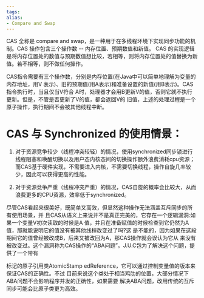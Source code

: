 ```yaml
---
tags: 
alias:
- Compare and Swap
---
```

CAS 全称是 compare and swap，是一种用于在多线程环境下实现同步功能的机制。CAS 操作包含三个操作数 -- 内存位置、预期数值和新值。
CAS 的实现逻辑是将内存位置处的数值与预期数值想比较，若相等，则将内存位置处的值替换为新值。若不相等，则不做任何操作。

CAS指令需要有三个操作数，分别是内存位置(在Java中可以简单地理解为变量的内存地址，用V 表示)、旧的预期值(用A表示)和准备设置的新值(用B表示)。CAS指令执行时，当且仅当V符合 A时，处理器才会用B更新V的值，否则它就不执行更新。但是，不管是否更新了V的值，都会返回V的 旧值，上述的处理过程是一个原子操作，执行期间不会被其他线程中断。


# CAS 与 Synchronized 的使用情景：　　　

1.  对于资源竞争较少（线程冲突较轻）的情况，使用synchronized同步锁进行线程阻塞和唤醒切换以及用户态内核态间的切换操作额外浪费消耗cpu资源；而CAS基于硬件实现，不需要进入内核，不需要切换线程，操作自旋几率较少，因此可以获得更高的性能。
    
2.  对于资源竞争严重（线程冲突严重）的情况，CAS自旋的概率会比较大，从而浪费更多的CPU资源，效率低于synchronized。


尽管CAS看起来很美好，既简单又高效，但显然这种操作无法涵盖互斥同步的所有使用场景，并 且CAS从语义上来说并不是真正完美的，它存在一个逻辑漏洞:如果一个变量V初次读取的时候是A 值，并且在准备赋值的时候检查到它仍然为A值，那就能说明它的值没有被其他线程改变过了吗?这 是不能的，因为如果在这段期间它的值曾经被改成B，后来又被改回为A，那CAS操作就会误认为它从 来没有被改变过。这个漏洞称为CAS操作的“ABA问题”。J.U.C包为了解决这个问题，提供了一个带有

标记的原子引用类AtomicStamp edReference，它可以通过控制变量值的版本来保证CAS的正确性。不过 目前来说这个类处于相当鸡肋的位置，大部分情况下ABA问题不会影响程序并发的正确性，如果需要 解决ABA问题，改用传统的互斥同步可能会比原子类更为高效。